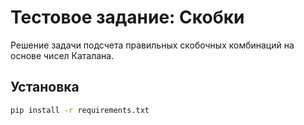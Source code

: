 # Тестовое задание: Скобки

Решение задачи подсчета правильных скобочных комбинаций на основе чисел Каталана.

## Установка

```bash
pip install -r requirements.txt